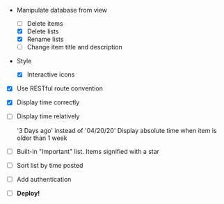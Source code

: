 + Manipulate database from view

    - [ ] Delete items
    - [x] Delete lists
    - [x] Rename lists
    - [ ] Change item title and description

+ Style

    - [x] Interactive icons

- [x] Use RESTful route convention
- [x] Display time correctly
- [ ] Display time relatively

    '3 Days ago' instead of '04/20/20'
    Display absolute time when item is older than 1 week

- [ ] Built-in "Important" list. Items signified with a star
- [ ] Sort list by time posted
- [ ] Add authentication

- [ ] **Deploy!**
